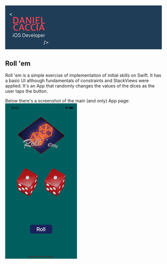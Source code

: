 ![Banner](https://github.com/danielcaccia/Commons/blob/master/banner.png?raw=true)

## Roll 'em

Roll 'em is a simple exercise of implementation of initial skills on Swift. It has a basic UI although fundamentals of constraints and StackViews were applied.
It's an App that randomly changes the values of the dices as the user taps the button.<br/>

Below there's a screenshot of the main (and only) App page:<br/>
<img height="500" alt="The App" src="https://github.com/danielcaccia/Commons/blob/master/Roll_em/Roll%20'em.png?raw=true">
